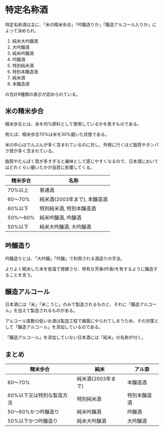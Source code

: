# 特定名称酒

特定名称酒は主に、「米の精米歩合」「吟醸造りか」「醸造アルコール入りか」によって決められ、

1. 純米大吟醸酒
2. 大吟醸酒
3. 純米吟醸酒
4. 吟醸酒
5. 特別純米酒
6. 特別本醸造酒
7. 純米酒
8. 本醸造酒
 
の合計8種類の表示が認められている。

## 米の精米歩合

精米歩合とは、米を何%原料として使用しているかを表すものである。

例えば、精米歩合70%は米を30%磨いた状態である。

米の中心はでんぷんが多く含まれているのに対し、外側に行くほど脂質やタンパク質が多く含まれている。

脂質やたんぱく質が多すぎると雑味として感じやすくなるので、日本酒においてはどれくらい磨いたかが品質に影響してくる。

|精米歩合|名称|
|---|---|
|70%以上|普通酒|
|60～70%|純米酒(2003年まで), 本醸造酒|
|60%以下|特別純米酒, 特別本醸造酒|
|50%～60%|純米吟醸酒, 吟醸酒|
|50%以下|純米大吟醸酒, 大吟醸酒|

## 吟醸造り

吟醸造りとは、「大吟醸」「吟醸」で利用される酒造りの手法。

よりよく精米した米を低温で発酵させ、特有な芳香(吟香)を有するように醸造することを言う。

## 醸造アルコール

日本酒には「米」「米こうじ」のみで製造されるものと、それに「醸造アルコール」を加えて製造されるものがある。

アルコール度数の低いお酒は製造工程で雑菌にやられてしまうため、その対策として「醸造アルコール」を添加しているのである。

「醸造アルコール」を添加していない日本酒には「純米」の名称が付く。

## まとめ
|精米歩合|純米|アル添|
|---|---|---|
|60～70%|純米酒(2003年まで)|本醸造酒|
|60%以下又は特別な製造方法|特別純米酒|特別本醸造酒|
|50～60%かつ吟醸造り|純米吟醸酒|吟醸酒|
|50%以下かつ吟醸造り|純米大吟醸酒|大吟醸酒|
